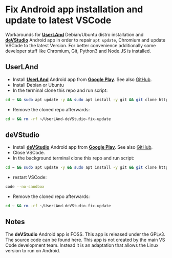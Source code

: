 
# Fix Android app installation and update to latest VSCode

Workarounds for [__UserLAnd__](https://play.google.com/store/apps/details?id=tech.ula) Debian/Ubuntu distro installation and [__deVStudio__](https://play.google.com/store/apps/details?id=tech.ula.devstudio) Android app in order to repair ```apt update```, Chromium and update VSCode to the latest Version.
For better convenience additionally some developer stuff like Chromium, Git, Python3 and Node.JS is installed.

## UserLAnd

- Install [__UserLAnd__](https://play.google.com/store/apps/details?id=tech.ula) Android app from [__Google Play__](https://play.google.com).
  See also [GitHub](https://github.com/CypherpunkArmory/UserLAnd).
- Install Debian or Ubuntu
- In the terminal clone this repo and run script:
```bash
cd ~ && sudo apt update -y && sudo apt install -y git && git clone https://github.com/brian200508/UserLAnd-deVStudio-fix-update.git && cd ~/UserLAnd-deVStudio-fix-update && chmod +x fix-install.sh && ./fix-install.sh
```

 - Remove the cloned repo afterwards:
```bash
cd ~ && rm -rf ~/UserLAnd-deVStudio-fix-update
```


## deVStudio

 - Install [__deVStudio__](https://play.google.com/store/apps/details?id=tech.ula.devstudio) Android app from [__Google Play__](https://play.google.com).
   See also [GitHub](https://github.com/CypherpunkArmory/deVStudio).
 - Close VSCode.
 - In the background terminal clone this repo and run script:
```bash
cd ~ && sudo apt update -y && sudo apt install -y git && git clone https://github.com/brian200508/UserLAnd-deVStudio-fix-update.git && cd ~/UserLAnd-deVStudio-fix-update && chmod +x fix-install.sh && ./fix-install.sh
```

 - restart VSCode:
```bash
code --no-sandbox
```

 - Remove the cloned repo afterwards:
```bash
cd ~ && rm -rf ~/UserLAnd-deVStudio-fix-update
```


## Notes

The __deVStudio__ Android app is FOSS.
This app is released under the GPLv3.  The source code can be found here.
This app is not created by the main VS Code development team.  Instead it is an adaptation that allows the Linux version to run on Android.
